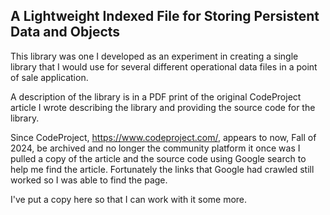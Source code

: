 ## A Lightweight Indexed File for Storing Persistent Data and Objects

This library was one I developed as an experiment in creating a single library
that I would use for several different operational data files in a point of sale
application.

A description of the library is in a PDF print of the original CodeProject article
I wrote describing the library and providing the source code for the library.

Since CodeProject, https://www.codeproject.com/, appears to now, Fall of 2024, be archived
and no longer the community platform it
once was I pulled a copy of the article and the source code using Google search to
help me find the article. Fortunately the links that Google had crawled still worked so
I was able to find the page.

I've put a copy here so that I can work with it some more.
